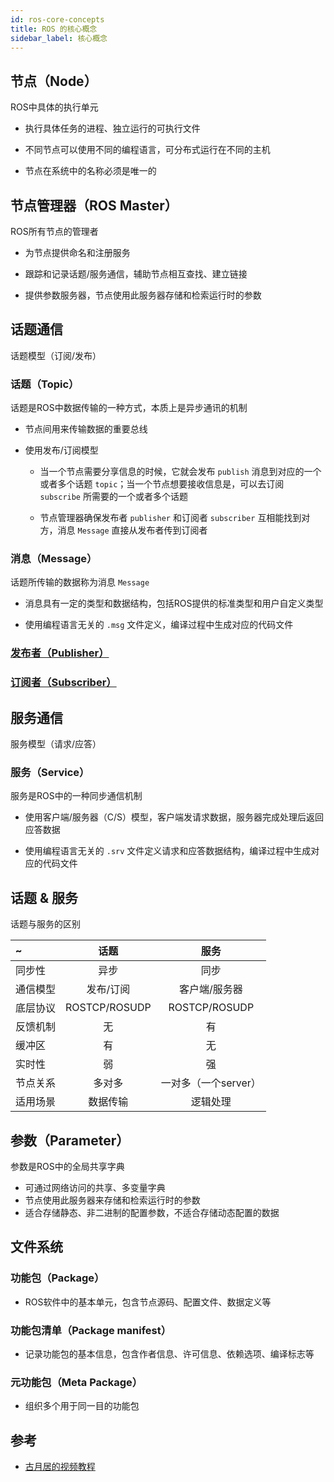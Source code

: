 ```yaml
---
id: ros-core-concepts
title: ROS 的核心概念
sidebar_label: 核心概念
---
```


## 节点（Node）
ROS中具体的执行单元

- 执行具体任务的进程、独立运行的可执行文件

- 不同节点可以使用不同的编程语言，可分布式运行在不同的主机

- 节点在系统中的名称必须是唯一的

## 节点管理器（ROS Master）
ROS所有节点的管理者

- 为节点提供命名和注册服务

- 跟踪和记录话题/服务通信，辅助节点相互查找、建立链接

- 提供参数服务器，节点使用此服务器存储和检索运行时的参数

## 话题通信
话题模型（订阅/发布）


### 话题（Topic）
话题是ROS中数据传输的一种方式，本质上是异步通讯的机制

- 节点间用来传输数据的重要总线

- 使用发布/订阅模型
  - 当一个节点需要分享信息的时候，它就会发布 `publish` 消息到对应的一个或者多个话题 `topic`；当一个节点想要接收信息是，可以去订阅 `subscribe` 所需要的一个或者多个话题

  - 节点管理器确保发布者 `publisher` 和订阅者 `subscriber` 互相能找到对方，消息 `Message` 直接从发布者传到订阅者


### 消息（Message）
话题所传输的数据称为消息 `Message`

- 消息具有一定的类型和数据结构，包括ROS提供的标准类型和用户自定义类型

- 使用编程语言无关的 `.msg` 文件定义，编译过程中生成对应的代码文件

### [发布者（Publisher）](https://sinnammanyo.cn/docs/docs/ros/ros-publisher)

### [订阅者（Subscriber）](https://sinnammanyo.cn/docs/docs/ros/ros-subscriber)

## 服务通信
服务模型（请求/应答）


### 服务（Service）
服务是ROS中的一种同步通信机制

- 使用客户端/服务器（C/S）模型，客户端发请求数据，服务器完成处理后返回应答数据

- 使用编程语言无关的 `.srv` 文件定义请求和应答数据结构，编译过程中生成对应的代码文件

## 话题 & 服务
话题与服务的区别

~ | 话题 | 服务
:---------|:--------:|:-------:
同步性 | 异步 | 同步
通信模型 | 发布/订阅 | 客户端/服务器
底层协议 | ROSTCP/ROSUDP | ROSTCP/ROSUDP
反馈机制 | 无 | 有
缓冲区 | 有 | 无
实时性 | 弱 | 强
节点关系 | 多对多 | 一对多（一个server）
适用场景 | 数据传输 | 逻辑处理

## 参数（Parameter）
参数是ROS中的全局共享字典

- 可通过网络访问的共享、多变量字典
- 节点使用此服务器来存储和检索运行时的参数
- 适合存储静态、非二进制的配置参数，不适合存储动态配置的数据

## 文件系统

### 功能包（Package）
- ROS软件中的基本单元，包含节点源码、配置文件、数据定义等

### 功能包清单（Package manifest）
- 记录功能包的基本信息，包含作者信息、许可信息、依赖选项、编译标志等

### 元功能包（Meta Package）
- 组织多个用于同一目的功能包


## 参考
- [古月居的视频教程](https://www.bilibili.com/video/BV1zt411G7Vn?p=5)